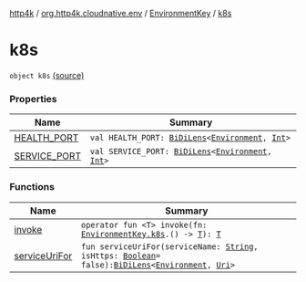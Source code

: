 [http4k](../../../index.md) / [org.http4k.cloudnative.env](../../index.md) / [EnvironmentKey](../index.md) / [k8s](./index.md)

# k8s

`object k8s` [(source)](https://github.com/http4k/http4k/blob/master/http4k-cloudnative/src/main/kotlin/org/http4k/cloudnative/env/Environment.kt#L100)

### Properties

| Name | Summary |
|---|---|
| [HEALTH_PORT](-h-e-a-l-t-h_-p-o-r-t.md) | `val HEALTH_PORT: `[`BiDiLens`](../../../org.http4k.lens/-bi-di-lens/index.md)`<`[`Environment`](../../-environment/index.md)`, `[`Int`](https://kotlinlang.org/api/latest/jvm/stdlib/kotlin/-int/index.html)`>` |
| [SERVICE_PORT](-s-e-r-v-i-c-e_-p-o-r-t.md) | `val SERVICE_PORT: `[`BiDiLens`](../../../org.http4k.lens/-bi-di-lens/index.md)`<`[`Environment`](../../-environment/index.md)`, `[`Int`](https://kotlinlang.org/api/latest/jvm/stdlib/kotlin/-int/index.html)`>` |

### Functions

| Name | Summary |
|---|---|
| [invoke](invoke.md) | `operator fun <T> invoke(fn: `[`EnvironmentKey.k8s`](./index.md)`.() -> `[`T`](invoke.md#T)`): `[`T`](invoke.md#T) |
| [serviceUriFor](service-uri-for.md) | `fun serviceUriFor(serviceName: `[`String`](https://kotlinlang.org/api/latest/jvm/stdlib/kotlin/-string/index.html)`, isHttps: `[`Boolean`](https://kotlinlang.org/api/latest/jvm/stdlib/kotlin/-boolean/index.html)` = false): `[`BiDiLens`](../../../org.http4k.lens/-bi-di-lens/index.md)`<`[`Environment`](../../-environment/index.md)`, `[`Uri`](../../../org.http4k.core/-uri/index.md)`>` |
